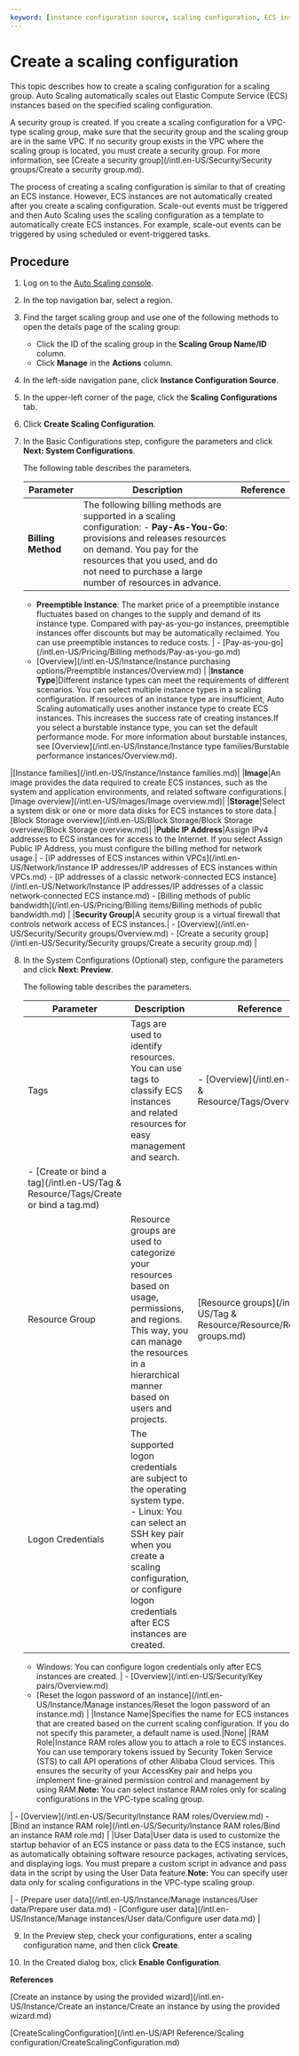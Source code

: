 ```yaml
---
keyword: [instance configuration source, scaling configuration, ECS instance]
---
```


# Create a scaling configuration

This topic describes how to create a scaling configuration for a scaling group. Auto Scaling automatically scales out Elastic Compute Service \(ECS\) instances based on the specified scaling configuration.

A security group is created. If you create a scaling configuration for a VPC-type scaling group, make sure that the security group and the scaling group are in the same VPC. If no security group exists in the VPC where the scaling group is located, you must create a security group. For more information, see [Create a security group](/intl.en-US/Security/Security groups/Create a security group.md).

The process of creating a scaling configuration is similar to that of creating an ECS instance. However, ECS instances are not automatically created after you create a scaling configuration. Scale-out events must be triggered and then Auto Scaling uses the scaling configuration as a template to automatically create ECS instances. For example, scale-out events can be triggered by using scheduled or event-triggered tasks.

## Procedure

1.  Log on to the [Auto Scaling console](https://essnew.console.aliyun.com/).

2.  In the top navigation bar, select a region.

3.  Find the target scaling group and use one of the following methods to open the details page of the scaling group:

    -   Click the ID of the scaling group in the **Scaling Group Name/ID** column.
    -   Click **Manage** in the **Actions** column.
4.  In the left-side navigation pane, click **Instance Configuration Source**.

5.  In the upper-left corner of the page, click the **Scaling Configurations** tab.

6.  Click **Create Scaling Configuration**.

7.  In the Basic Configurations step, configure the parameters and click **Next: System Configurations**.

    The following table describes the parameters.

    |Parameter|Description|Reference|
    |---------|-----------|---------|
    |**Billing Method**|The following billing methods are supported in a scaling configuration:    -   **Pay-As-You-Go**: provisions and releases resources on demand. You pay for the resources that you used, and do not need to purchase a large number of resources in advance.
    -   **Preemptible Instance**: The market price of a preemptible instance fluctuates based on changes to the supply and demand of its instance type. Compared with pay-as-you-go instances, preemptible instances offer discounts but may be automatically reclaimed. You can use preemptible instances to reduce costs.
|    -   [Pay-as-you-go](/intl.en-US/Pricing/Billing methods/Pay-as-you-go.md)
    -   [Overview](/intl.en-US/Instance/Instance purchasing options/Preemptible instances/Overview.md) |
    |**Instance Type**|Different instance types can meet the requirements of different scenarios. You can select multiple instance types in a scaling configuration. If resources of an instance type are insufficient, Auto Scaling automatically uses another instance type to create ECS instances. This increases the success rate of creating instances.If you select a burstable instance type, you can set the default performance mode. For more information about burstable instances, see [Overview](/intl.en-US/Instance/Instance type families/Burstable performance instances/Overview.md).

|[Instance families](/intl.en-US/Instance/Instance families.md)|
    |**Image**|An image provides the data required to create ECS instances, such as the system and application environments, and related software configurations.|[Image overview](/intl.en-US/Images/Image overview.md)|
    |**Storage**|Select a system disk or one or more data disks for ECS instances to store data.|[Block Storage overview](/intl.en-US/Block Storage/Block Storage overview/Block Storage overview.md)|
    |**Public IP Address**|Assign IPv4 addresses to ECS instances for access to the Internet. If you select Assign Public IP Address, you must configure the billing method for network usage.|    -   [IP addresses of ECS instances within VPCs](/intl.en-US/Network/Instance IP addresses/IP addresses of ECS instances within VPCs.md)
    -   [IP addresses of a classic network-connected ECS instance](/intl.en-US/Network/Instance IP addresses/IP addresses of a classic network-connected ECS instance.md)
    -   [Billing methods of public bandwidth](/intl.en-US/Pricing/Billing items/Billing methods of public bandwidth.md) |
    |**Security Group**|A security group is a virtual firewall that controls network access of ECS instances.|    -   [Overview](/intl.en-US/Security/Security groups/Overview.md)
    -   [Create a security group](/intl.en-US/Security/Security groups/Create a security group.md) |

8.  In the System Configurations \(Optional\) step, configure the parameters and click **Next: Preview**.

    The following table describes the parameters.

    |Parameter|Description|Reference|
    |---------|-----------|---------|
    |Tags|Tags are used to identify resources. You can use tags to classify ECS instances and related resources for easy management and search.|    -   [Overview](/intl.en-US/Tag & Resource/Tags/Overview.md)
    -   [Create or bind a tag](/intl.en-US/Tag & Resource/Tags/Create or bind a tag.md) |
    |Resource Group|Resource groups are used to categorize your resources based on usage, permissions, and regions. This way, you can manage the resources in a hierarchical manner based on users and projects.|[Resource groups](/intl.en-US/Tag & Resource/Resource/Resource groups.md)|
    |Logon Credentials|The supported logon credentials are subject to the operating system type.    -   Linux: You can select an SSH key pair when you create a scaling configuration, or configure logon credentials after ECS instances are created.
    -   Windows: You can configure logon credentials only after ECS instances are created.
|    -   [Overview](/intl.en-US/Security/Key pairs/Overview.md)
    -   [Reset the logon password of an instance](/intl.en-US/Instance/Manage instances/Reset the logon password of an instance.md) |
    |Instance Name|Specifies the name for ECS instances that are created based on the current scaling configuration. If you do not specify this parameter, a default name is used.|None|
    |RAM Role|Instance RAM roles allow you to attach a role to ECS instances. You can use temporary tokens issued by Security Token Service \(STS\) to call API operations of other Alibaba Cloud services. This ensures the security of your AccessKey pair and helps you implement fine-grained permission control and management by using RAM.**Note:** You can select instance RAM roles only for scaling configurations in the VPC-type scaling group.

|    -   [Overview](/intl.en-US/Security/Instance RAM roles/Overview.md)
    -   [Bind an instance RAM role](/intl.en-US/Security/Instance RAM roles/Bind an instance RAM role.md) |
    |User Data|User data is used to customize the startup behavior of an ECS instance or pass data to the ECS instance, such as automatically obtaining software resource packages, activating services, and displaying logs. You must prepare a custom script in advance and pass data in the script by using the User Data feature.**Note:** You can specify user data only for scaling configurations in the VPC-type scaling group.

|    -   [Prepare user data](/intl.en-US/Instance/Manage instances/User data/Prepare user data.md)
    -   [Configure user data](/intl.en-US/Instance/Manage instances/User data/Configure user data.md) |

9.  In the Preview step, check your configurations, enter a scaling configuration name, and then click **Create**.

10. In the Created dialog box, click **Enable Configuration**.


**References**  


[Create an instance by using the provided wizard](/intl.en-US/Instance/Create an instance/Create an instance by using the provided wizard.md)

[CreateScalingConfiguration](/intl.en-US/API Reference/Scaling configuration/CreateScalingConfiguration.md)

